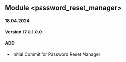## Module <password_reset_manager>

#### 18.04.2024
#### Version 17.0.1.0.0
#### ADD
- Initial Commit for Password Reset Manager

